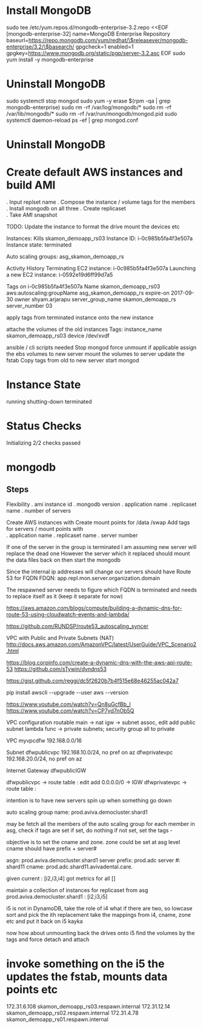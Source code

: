 Install MongoDB
=========

sudo tee /etc/yum.repos.d/mongodb-enterprise-3.2.repo <<EOF
[mongodb-enterprise-32]
name=MongoDB Enterprise Repository
baseurl=https://repo.mongodb.com/yum/redhat/\$releasever/mongodb-enterprise/3.2/\$basearch/
gpgcheck=1
enabled=1
gpgkey=https://www.mongodb.org/static/pgp/server-3.2.asc
EOF
sudo yum install -y mongodb-enterprise


Uninstall MongoDB
=========

sudo systemctl stop mongod
sudo yum -y erase $(rpm -qa | grep mongodb-enterprise)
sudo rm -rf /var/log/mongodb/*
sudo rm -rf /var/lib/mongodb/*
sudo rm -rf /var/run/mongodb/mongod.pid
sudo systemctl daemon-reload
ps -ef | grep mongod.conf 



Uninstall MongoDB
=========

# Create default AWS instances and build AMI
. Input replset name 
. Compose the instance / volume tags for the members
. Install mongodb on all three 
. Create replicaset  
. Take AMI snapshot

TODO: 
Update the instance to format the drive
mount the devices etc 

Instances:
Kills skamon_demoapp_rs03
Instance ID: i-0c985b5fa4f3e507a
Instance state: terminated

Auto scaling groups:
asg_skamon_demoapp_rs

Activity History
Terminating EC2 instance: i-0c985b5fa4f3e507a
Launching a new EC2 instance: i-0592e19d6ff99d7a5

Tags on i-0c985b5fa4f3e507a
Name	skamon_demoapp_rs03
aws:autoscaling:groupName	asg_skamon_demoapp_rs
expire-on	2017-09-30
owner	shyam.arjarapu
server_group_name	skamon_demoapp_rs
server_number	03

apply tags from terminated instance onto the new instance

attache the volumes of the old instances
Tags: 
instance_name	skamon_demoapp_rs03
device	/dev/xvdf

ansible / cli scripts needed
Stop mongod 
force unmount if applicable 
assign the ebs volumes to new server 
mount the volumes to server 
update the fstab 
Copy tags from old to new server 
start mongod 


# Instance State 
running
shutting-down
terminated

# Status Checks
Initializing
2/2 checks passed

# mongodb

## Steps

Flexibility
. ami instance id 
. mongodb version 
. application name
. replicaset name
. number of servers 

Create AWS instances with
Create mount points for /data /swap 
Add tags for servers / mount points with  
. application name
. replicaset name
. server number 

If one of the server in the group is terminated
I am assuming new server will replace the dead one
However the server which it replaced should mount the data files back on 
then start the mongodb 

Since the internal ip addresses will change our servers should have Route 53 for FQDN 
FDQN: app.repl.mon.server.organization.domain

The respawned server needs to figure which FQDN is terminated and needs to replace itself as it (keep it separate  for now)


https://aws.amazon.com/blogs/compute/building-a-dynamic-dns-for-route-53-using-cloudwatch-events-and-lambda/

https://github.com/RUNDSP/route53_autoscaling_syncer


VPC with Public and Private Subnets (NAT)
http://docs.aws.amazon.com/AmazonVPC/latest/UserGuide/VPC_Scenario2.html

https://blog.corpinfo.com/create-a-dynamic-dns-with-the-aws-api-route-53
https://github.com/sTywin/dyndns53

https://gist.github.com/reggi/dc5f2620b7b4f515e68e46255ac042a7

pip install awscli --upgrade --user
aws --version


https://www.youtube.com/watch?v=Qn8uGcfBb_I
https://www.youtube.com/watch?v=CP7yd7nOb5Q

VPC configuration 
routable 
main -> nat 
igw -> subnet assoc, edit add public subnet 
lambda func -> private subnets; security group all to private 


VPC
myvpcdfw 192.168.0.0/16

Subnet
dfwpublicvpc 192.168.10.0/24, no pref on az
dfwprivatevpc 192.168.20.0/24, no pref on az

Internet Gateway
dfwpublicIGW

dfwpublicvpc -> route table : edit add 0.0.0.0/0 -> IGW 
dfwprivatevpc -> route table : 



intention is to have new servers spin up when something go down 

auto scaling group name: prod.aviva.democluster.shard1

may be fetch all the members of the auto scaling group 
for each member in asg, check if tags are set 
if set, do nothing 
if not set, set the tags - 

objective is to set the cname and zone.
zone could be set at asg level 
cname should have prefix + server# 

asgn: prod.aviva.democluster.shard1
server prefix: prod.adc
server #: shard11
cname: prod.adc.shard11.avivadental.care.

given current : [i2,i3,i4]
got metrics for all []

maintain a collection of instances for replicaset from asg 
prod.aviva.democluster.shard1 : [i2,i3,i5]

i5 is not in DynamoDB, take the role of i4 
what if there are two, so lowcase sort and pick the ith replacement 
take the mappings from i4, cname, zone etc and put it back on i5 
kayka

now how about unmounting back the drives onto i5 
find the volumes by the tags and force detach and attach 
# invoke something on the i5 the updates the fstab, mounts data points etc 


172.31.6.108	skamon_demoapp_rs03.respawn.internal
172.31.12.14	skamon_demoapp_rs02.respawn.internal
172.31.4.78		skamon_demoapp_rs01.respawn.internal
